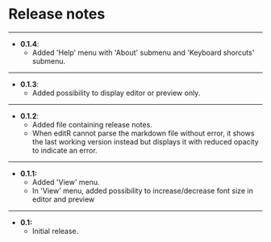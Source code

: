 Release notes
=============

---

- **0.1.4**:
    - Added 'Help' menu with 'About' submenu and 'Keyboard shorcuts' submenu. 
    
---

- **0.1.3**:
    - Added possibility to display editor or preview only. 
    
---

- **0.1.2**:
    - Added file containing release notes. 
    - When editR cannot parse the markdown file without error, it shows the 
    last working version instead but displays it with reduced opacity to indicate
    an error. 

---

- **0.1.1:** 
    - Added 'View' menu.
    - In 'View' menu, added possibility to increase/decrease font size in editor and preview

---

- **0.1:** 
    - Initial release. 
